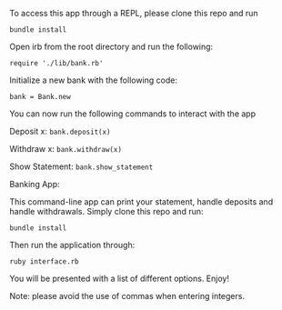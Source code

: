 To access this app through a REPL, please clone this repo and run

`bundle install`

Open irb from the root directory and run the following:

`require './lib/bank.rb'`

Initialize a new bank with the following code:

`bank = Bank.new`

You can now run the following commands to interact with the app

Deposit x:
`bank.deposit(x)`

Withdraw x:
`bank.withdraw(x)`

Show Statement:
`bank.show_statement`

Banking App:

This command-line app can print your statement, handle deposits and handle withdrawals. Simply clone this repo and run:

`bundle install`

Then run the application through:

`ruby interface.rb`

You will be presented with a list of different options. Enjoy!

Note: please avoid the use of commas when entering integers.

